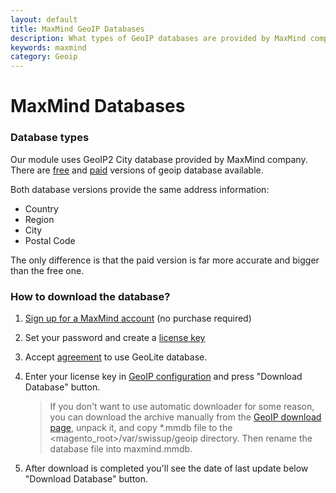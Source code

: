 ```yaml
---
layout: default
title: MaxMind GeoIP Databases
description: What types of GeoIP databases are provided by MaxMind company
keywords: maxmind
category: Geoip
---
```


# MaxMind Databases

### Database types

Our module uses GeoIP2 City database provided by MaxMind company. There are
[free](https://dev.maxmind.com/geoip/geoip2/geolite2/)
and
[paid](https://www.maxmind.com/en/geoip2-city) versions of geoip database
available.

Both database versions provide the same address information:

 -  Country
 -  Region
 -  City
 -  Postal Code

The only difference is that the paid version is far more accurate and bigger
than the free one.

### How to download the database?

 1. [Sign up for a MaxMind account](https://www.maxmind.com/en/geolite2/signup) (no purchase required)
 2. Set your password and create a [license key](https://www.maxmind.com/en/accounts/current/license-key)
 3. Accept [agreement](https://www.maxmind.com/en/accounts/1214134/geolite2/eula) to use GeoLite database.
 4. Enter your license key in [GeoIP configuration](/m2/extensions/geoip/configuration/)
    and press "Download Database" button.

    > If you don't want to use automatic downloader for some reason, you can
    > download the archive manually from the
    > [GeoIP download page](https://www.maxmind.com/en/accounts/current/geoip/downloads),
    > unpack it, and copy *.mmdb file to the <magento_root>/var/swissup/geoip directory.
    > Then rename the database file into maxmind.mmdb.

 5. After download is completed you'll see the date of last update below
    "Download Database" button.

